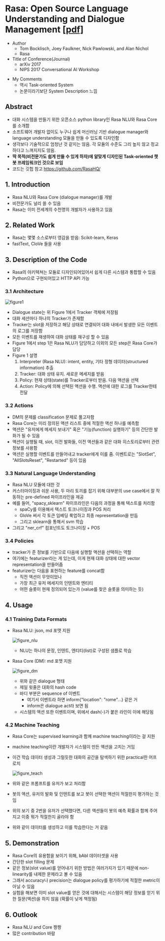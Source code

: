 # Rasa: Open Source Language Understanding and Dialogue Management [[pdf]](https://arxiv.org/abs/1712.05181)

- Author
  - Tom Bocklisch, Joey Faulkner, Nick Pawlowski, and Alan Nichol
  - Rasa
- Title of Conference(Journal)
  - arXiv 2017
  - NIPS 2017 Conversational AI Workshop

* My Comments
  * 역시 Task-oriented System
  * 논문이라기보단 System Description 느낌

## Abstract

* 대화 시스템을 만들기 위한 오픈소스 python library인 Rasa NLU와 Rasa Core를 소개함
* 소프트웨어 개발자 없이도 누구나 쉽게 머신러닝 기반 dialogue manager와 language understanding 모듈을 만들 수 있도록 디자인함
* 생각보다 기술적으로 엄청난 것 같지는 않음. 각 모듈의 수준도 그리 높지 않고 정교하다고 느껴지지도 않음.
* **딱 목적(비전문가도 쉽게 만들 수 있게 하자)에 알맞게 디자인된 Task-oriented 챗봇 프레임워크인 것으로 보임**
* 코드는 깃헙 참고 https://github.com/RasaHQ/



## 1. Introduction

* Rasa NLU와 Rasa Core (dialogue manager)를 개발
* 비전문가도 널리 쓸 수 있음
* Rasa는 이미 전세계의 수천명의 개발자가 사용하고 있음



## 2. Related Work

* Rasa는 몇몇 소스로부터 영감을 받음: Scikit-learn, Keras
* fastText, CloVe 들을 사용



## 3. Description of the Code

* Rasa의 아키텍쳐는 모듈로 디자인되어있어서 쉽게 다른 시스템과 통합할 수 있음
* Python으로 구현되어있고 HTTP API 가능

### 3.1 Architecture

![figure1](figure1.png)

* Dialogue state는 위 Figure 1에서 Tracker 객체에 저장됨
* 대화 세션마다 하나의 Tracker가 존재함
* Tracker는 slot을 저장하고 해당 상태로 연결되어 대화 내에서 발생한 모든 이벤트의 로그를 저장함
* 모든 이벤트를 재생하여 대화 상태를 재구성 할 수 있음
* Figure 1에서 step 1은 Rasa NLU가 담당하고 이외의 모든 step은 Rasa Core가 담당
* Figure 1 설명
  1. Interpreter (Rasa NLU): intent, entity, 기타 정형 데이터(structured information) 추출
  2. Tracker: 대화 상태 유지. 새로운 메세지를 받음
  3. Policy: 현재 상태(state)를 Tracker로부터 받음. 다음 액션을 선택
  4. Action: Policy에 의해 선택된 액션을 수행. 액션에 대한 로그를 Tracker한테 전달

### 3.2 Actions

* DM의 문제를 classification 문제로 풀고자함
* Rasa Core는 미리 정의된 액션 리스트 중에 적절한 액션 하나를 예측함
* 액션은 "유저에게 메세지 보내기" 혹은 "기능(function) 실행하기" 등의 간단한 발화가 될 수 있음
* 액션이 실행될 때, slot, 이전 발화들, 이전 액션들과 같은 대화 히스토리로부터 관련 정보를 사용함
* 액션은 실행할 이벤트를 만들어내고 tracker에게 이를 줌. 이벤트로는 "SlotSet", "AllSlotsReset", "Restarted" 등이 있음 

### 3.3 Natural Language Understanding

* Rasa NLU 모듈에 대한 것
* 커스터마이징과 쉬운 사용, 두 마리 토끼를 잡기 위해 대부분의 use case에서 잘 작동하는 pre-defined 파이프라인을 제공
* 예를 들어, "spacy_sklearn" 파이프라인은 다음의 과정을 통해 텍스트를 처리함
  * spaCy를 이용해서 텍스트 토크나이징과 POS 처리
  * GloVe 써서 각 토큰 임베딩 룩업하고 최종 representation을 만듬
  * 그리고 sklearn을 통해서 svm 학습
* 그리고 "ner_crf" 컴포넌트도 토크나이징 + POS

### 3.4 Policies

* tracker가 준 정보를 기반으로 다음에 실행할 액션을 선택하는 역할
* 여기에는 featurizer라는 게 있는데, 이게 현재 대화 상태에 대한 vector representation을 만들어줌
* featurizer는 다음을 표현하는 feature를 concat함
  * 직전 액션이 무엇이었나
  * 가장 최근 유저 메세지의 인텐트와 엔티티
  * 어떤 슬롯이 현재 정의되어 있는가 (value를 찾은 슬롯을 의미하는 듯)



## 4. Usage

### 4.1 Training Data Formats

* Rasa NLU: json, md 포맷 지원

  ![figure_nlu](figure_nlu.png)

  * NLU는 하나의 문장, 인텐트, 엔티티(list)로 구성된 샘플로 학습

* Rasa Core (DM): md 포맷 지원

  ![figure_dm](figure_dm.png)

  * 위와 같은 dialogue 형태
  * 제일 윗줄은 대화의 hash code
  * 바디 부분은 sequence of 이벤트
    * 여기서 이벤트라 하면 inform{"location": "rome"...} 같은 거
    * inform은 dialogue act라 보면 됨
  * 시스템의 액션 또한 이벤트이며, 위에서 dash(-)가 붙은 라인이 이에 해당됨

### 4.2 Machine Teaching

* Rasa Core는 supervised learning과 함께 machine teaching이라는 걸 지원

* machine teaching이란 개발자가 시스템이 만든 액션을 고치는 거임

* 이건 학습 데이터 생성과 그럴듯한 대화의 공간을 탐색하기 위한 practical한 어프로치

  ![figure_teach](figure_teach.png)

* 위와 같은 프롬프트를 유저가 보고 처리함
* 봇의 액션, 유저의 발화 및 인텐트를 보고 봇이 선택한 액션이 적절한지 평가하는 것임
* 위의 보기 중 2번을 유저가 선택했다면, 다른 액션들이 봇의 예측 확률과 함께 주어지고 이중 뭐가 적절한지 골라야 함
* 위와 같이 데이터를 생성하고 이를 학습한다는 거 같음



## 5. Demonstration

* Rasa Core의 유용함을 보이기 위해, bAbI 데이터셋을 사용
* 간단한 slot filling 문제
* 같은 정보(slot value)를 얻어내기 위한 방법은 여러가지가 있기 때문에 non-linearity를 내제한 문제라고 볼 수 있음
* 그래서 accuracy나 precision는 dialogue policy를 평가하기에 적절한 metric이 아닐 수 있음
* 실험을 해보면 이미 slot value를 얻은 것에 대해서는 시스템이 해당 정보를 얻기 위한 질문(액션)을 하지 않음 (확률이 낮게 책정됨)



## 6. Outlook

* Rasa NLU and Core 짱짱
* 많은 contribution 바람



